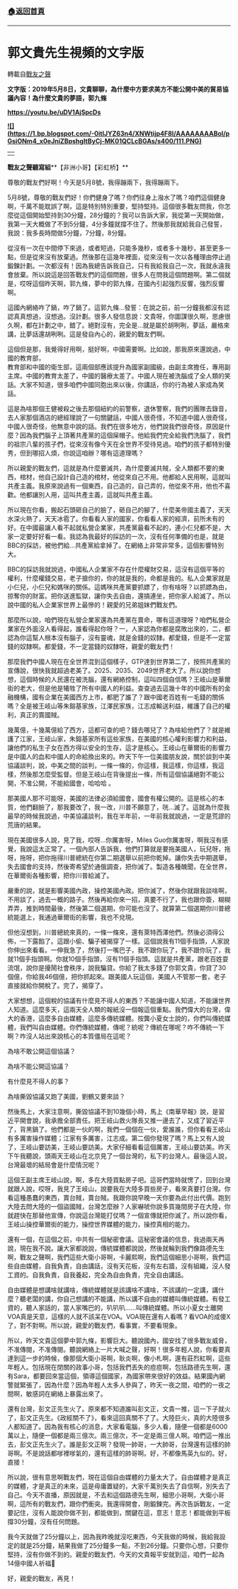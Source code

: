 ###  [:house:返回首頁](https://github.com/ourhimalayas/txt)
---
# 郭文貴先生視頻的文字版
轉載自[戰友之聲](http://littleantvoice.blogspot.com)

**文字版：****2019****年****5****月****8****日，文貴聊聊，為什麼中方要求美方不能公開中美的貿易協議內容！為什麼文貴的夢語，郭九條**


**https://youtu.be/uDV1AjSpcDs**

**[!\[\](https://1.bp.blogspot.com/-0itlJYZ63n4/XNWtijp4F8I/AAAAAAAABoI/pGsiONm4_x0eJniZBpshgItByCj-MK01QCLcBGAs/s400/111.PNG)](https://1.bp.blogspot.com/-0itlJYZ63n4/XNWtijp4F8I/AAAAAAAABoI/pGsiONm4_x0eJniZBpshgItByCj-MK01QCLcBGAs/s1600/111.PNG)**





|  |
| --- |
|  | <br> |





**戰友之聲聽寫組****【非洲小哥】【彩虹桥】**


尊敬的戰友們好啊！今天是5月8號，我得蹦兩下，我得蹦兩下。


5月8號，尊敬的戰友們好！你們健身了嗎？你們往身上潑水了嗎？咱們這個健身啊，千萬不能耽誤了啊，這是特別特別重要，堅持堅持。這個很多戰友問我，你怎麼從這個開始堅持到30分鐘，28分鐘的？我可以告訴大家，我從第一天開始做，我第一天大概做了不到5分鐘，4分多鐘就撐不住了。然後那我就給我自己發誓，我說：我多長時間做5分鐘，7分鐘，8分鐘。


從沒有一次在中間停下來過，或者短過，只能多幾秒，或者多十幾秒，甚至更多一點，但是從來沒有放棄過。然後那在這幾年裡面，從來沒有一次以各種理由停止過鍛鍊計劃。一次都沒有！因為我總告訴我自己，只有我給我自己一次，我就永遠我會放棄。所以說這是回答戰友們的這個問題，很多人在問我這個問題啊。第二個就是，哎呀這個昨天啊，郭九條，夢中的郭九條，在國內引起強烈反響，強烈反響啊。


這國內網絡咋了鍋，咋了鍋了。這郭九條...發誓：在說之前，前一分鐘我都沒有認認真真想過，沒想過。沒計劃。很多人發信息說：文貴呀，你圖謀很久啊，思慮很久啊，都在計劃之中，錯了。絕對沒有，完全是...就是屬於胡咧咧，夢話，嚴格來講，比夢話還胡咧咧。這是發自內心的，親愛的戰友們啊。


這個但是那，我覺得好用啊，挺好啊，中國需要啊。比如說，那我原來還說過，中國的教育部，<br>教育部和中國的衛生部，這兩個部應該提升為國家副國級，由副主席擔任，專用副主席。中國的教育太差了，中國的醫療太差了。中國人現在被洗腦成了全人類的笑話。大家不知道，很多咱們中國同胞出來以後，你講話，你的行為被人家成為笑話。


這是為啥那個王健被殺之後去那個紐約的前警察，退休警察，我們的團隊去錄音，去人家那個酒店的總經理說了一句關鍵話，中國人很奇怪，不知道中國人很奇怪，中國人很奇怪，他無意中說的話。我們在很多地方，他們說我們很奇怪，原因是什麼？因為我們腦子上頂著共產黨的這個屎帽子。他給我們完全給我們洗腦了，我們的祖宗八輩的孩子們，從來沒有像今天在全世界不受待見過。咱們的孩子都特別優秀，但到哪招人煩，你說這咱辦？哪有這道理嗎？


所以親愛的戰友們，這就是為什麼要滅共，為什麼要滅共賊，全人類都不要的東西，棺材，他自己設計自己造的棺材，他從來自己不用。他都給人民用啊，這就叫共產主義。我原來說過有一個東西，自己造的，自己弄的，他從來不用，他也不喜歡。他都讓別人用，這叫共產主義，這就叫共產主義。


所以現在你看，搬起石頭砸自己的臉了，砸自己的腳了，什麼美帝國主義了，天天水深火熱了，天天冰雹了。你看看人家的國家，你看看人家的經濟，前所未有的好。在中國最讓人看不起就私營企業家，共產黨最看不起的，連小仨兒都不是，大家一定要好好看一看。我認為我最好的採訪的一次，沒有任何準備的也是，就是BBC的採訪，被他們給...共產黨給拿掉了。在網絡上非常非常多，這個影響特別大。


BBC的採訪我就說過，中國私人企業家不存在什麼權財交易，這沒有這個平等的權利，什麼權錢交易，老子搶你的，你的就是我的，命都是我的。私人企業家就是小仨兒，小仨兒和媽咪的關係。這媽咪共產黨要抓嫖了，你有啥呀？以抓嫖為由，掠奪你的財富。把你送進監獄，讓你失去自由，還搞連坐，把你家人給滅了。所以說中國的私人企業家世界上最慘的！親愛的兄弟姐妹們戰友們。


那麼所以說，咱們現在私營企業家還為共產黨在賣命，哪有這道理呀？咱們私營企業家在外面沒人看得起，誰看得起你呀？一，人家認為你都是腐敗出來的，二，都認為你這幫人根本沒有腦子，沒有靈魂，就是金錢的奴隸。都愛錢，但是不一定當錢的奴隸啊。都愛錢，不一定當錢的奴隸呀，親愛的戰友們！


那麼我們中國人現在在全世界混到這個樣子，GTP達到世界第二了，按照共產黨的宣傳說，很快我就超過老美了。2025、2035、2049世界老大了。所以說你想想，這個時候的人民還在被洗腦，還有網絡控制，這叫四個自信嗎？王岐山是華爾街的老大，但是他是犧牲了所有中國人的利益。查查過去這幾十年的中國所有的金融機構，國有企業在美國西方上市，都肥了誰了？跟中國老百姓有一毛錢的關係嗎？全是被王岐山等朱鎔基家族，江澤民家族，江志成輸送利益，維護了自己的權利，真正的賣國賊。


幾萬億，十幾萬億給了西方，這都可查的吧？錢去哪兒了？為啥給他們了？就是維護了江家，王岐山家，朱鎔基家所有這些家族，在美國的核心權利影響力和利益，讓他們的私生子女在西方得以安全的生存，這才是核心。王岐山在華爾街的影響力是中國人的血和中國人的命給換出來的。昨天下午一位美國朋友說，關於談到中美協議談判，說，中美之間的談判，一條一條的，你這樣，我這樣，你這樣，我這樣，然後那怎麼受監督。但是王岐山在背後提出一條，所有這個協議絕對不能公開，不准公開，不能給國會，哈哈哈 。


那美國人那不可能呀，美國的法律必須給國會，國會有權公開的。這是核心的本質，他們翻臉了，那我要改了，我一改，川普不願意了，咣...滅了。這就為什麼我最早的時候我說過，中美協議談判，我在半年前，一年前我就說過，一定是荒謬的荒唐的結果。


現在美國很多人說，見了我，哎呀...你厲害呀，Miles Guo你厲害呀，啊我沒有感覺，我說這太正常了。一個內部人告訴我，他們打算就是要拖美國人，玩兒呀，拖呀，拖呀，把你拖得川普總統在你第二期選舉以前把你乾掉。讓你失去中期選舉，失去國會的支持，然後寄希望於通俄調查，把你滅了。製造各種醜聞，在全世界，在華爾街各種影響，把你川普給滅了。


嚴重的說，就是影響美國內政，操控美國內政。把你滅了，然後你就跟我談啥啊，不用談了，過去一概的路子。然後再給你來一招，真要不行了，我也跟你簽，糊糊弄弄，推到時間最後，然後第二個選期，你可能也沒了。就算第二個選期你川普總統能選上，我通過華爾街的影響，我也不兌現。


但他沒想到，川普總統來真的，一條一條來，還有萊特西澤他們。然後必須得公佈，一下露餡了。這跟小偷、騙子被揭穿了一樣。這個說我有11個手指頭，人家說你伸出來看看。一伸我急了，然後打一嘴巴子，我不跟你玩了，我不跟你玩了，我就11個手指頭啊。你就10個手指頭，沒有11個手指頭。這就是共產黨，跟老百姓耍流氓，說你是擾鬧社會秩序，說我騙貸。你給了我太多錢了你郭文貴，你貸了30個億，你給我46個億，把你抓起來。跟美國人玩這個，美國人不管那一套，老子直接就給你開稅了。完了，揭穿了。


大家想想，這個稅的協議有什麼見不得人的東西？不能讓中國人知道，不能讓世界人知道。這麼多天，這兩天全人類的報紙沒一個報這個重點。我們偉大的台灣，偉大的香港，這麼多自由媒體，這麼多傳統媒體。按龔小夏女士說的，你們叫傳統媒體，我們叫自由媒體。你們傳統媒體，傳呢？統呢？傳統在哪呢？咋不傳統一下啊？咋沒人站出來說核心的本質僵局在這呢？


為啥不敢公開這個協議？


為啥不能公開這協議？


有什麼見不得人的事？


為啥撕毀協議又跑了美國，劉鶴又要來談？


然後馬上，大家注意啊，撕毀協議不到10幾個小時，馬上《南華早報》說，是習近平開會說，我承擔全部責任。把王岐山救火隊長又推一邊去了，又成了習近平了，背黑鍋了。他們都是一伙的啊，我們一個個在一伙，愛誰誰，但你看看王岐山有多厲害操作媒體；江家有多厲害，江志成。第二個你發現了嗎？馬上又有人說了，王岐山要訪美，王岐山要訪美。大家仔細看看這個厲害，王岐山要訪美。昨天下午我聽說，頭兩天王岐山在北京見了一個台灣的，私下的台灣人。最後這人說，台灣最壞的結局會是什麼情況呢？


這個王副主席王岐山說，啊，多在大陸買點房子吧。這哥們當時就愣了，回到台灣就跟人說，哎呀，我見了王岐山，說要我在大陸多買些房子，看來真要打台灣。你看這種愚蠢的東西，賣台賊，賣台賊。我跟你說早晚一天你要為此付出代價。跑到大陸去問大陸的一個盜國賊，台灣怎麼辦？人家嚇唬你說多買幾間房子在大陸，你就趕快在那替他宣傳，你說這台灣能打仗嗎？一個宣傳就把你滅了。所以說你看，王岐山操控華爾街的能力，操控世界媒體的能力，操控真相的能力。


還有一個，在這個之前，中共有一個秘密會議。這秘密會議的信息，我過兩天再說，現在我不說。讓大家都說說，傳統媒體都說說，然後就輪到我們像路德先生啊，戰友之聲啊，我們這些大衛小哥啊，卡麗熙啊，我們這個細思小哥啊，我們這些自由媒體，自我負責，自由講話，沒有天花板，沒有左右牆，沒有組織，沒人發工資的。自我負責，自我養起，完全為自由負責，完全自由講話。


自由媒體是想講啥就講啥，傳統媒體就是該講啥不講啥，不該講的一定講，講什麼？聽老闆的講，你自己想講的不能講，所以講不自由的媒體叫傳統媒體。有發工資的，聽人家話的，當人家嘴巴的，叭叭叭……叫傳統媒體。所以小夏女士離開VOA真是天意，這樣的人就不該呆在VOA。VOA現在還有人看嗎？看VOA的成傻X了，對不對啊。所以說，親愛的戰友們，看事實，不要看現象。


所以，昨天文貴這個夢中郭九條，影響巨大。聽說國內，國安找了很多戰友威脅，不准傳閱，不准傳閱。聽說網絡上一片大喊之聲，好啊！很多年輕人說，你看要真達到這一步的時候，像那個大衛小哥啊，耿炎啊，像小札啊，還有莊烈紅啊，這些年輕人。包括現在閉關的政事小哥，包括我們丟失的痘痘啊，包括路德先生啊，還有Sara，都要回來當這個，領導這個國家，為國家帶來很好的效益。結果國內網警就緊張了，因為什麼？因為年輕人太多人參與了，昨天一夜之間，咱們的一夜之間啊，敏感詞在網絡上暴露出來了。


還有台灣，彭文正先生火了。原來都不知道誰叫彭文正，文貴一推，這一下子就火了，彭文正先生。《政經關不了》，看來這回真關不了了。大陸巨火，真的大陸很多人都知道了。因為我有核心的消息，大家看電腦，多少人看，隨便一個都是6000萬以上，隨便一個都是兩三億次。兩三億次，不一定是兩三億人啊。咱們這一推出去，彭文正先生火了。誰是彭文正啊？發現一帥哥，一大帥哥，台灣還有這樣的帥哥啊。不是說話都嗲裡嗲氣的，還有這樣的帥哥啊。好，不都像馬英九似的。好，直接！


所以說，很有意思啊戰友們，現在這個自由媒體的力量太大了。自由媒體才是真正的媒體，才是真正的未來，這是毋庸置疑的，大家千萬別失去了自信啊，別失去了自己。今天不直播，原因就是，不去和這個路德先生啊，細思小哥啊，大衛小哥啊，這所有的戰友們，跟你們衝突。我還得開會，剛鍛鍊完。再次告訴戰友，一定要記住，沒有人能說你做不到，都能做到，關鍵在這，意志！意志！都能做到平板撐30分鐘，沒有任何問題。


我今天就做了25分鐘以上，因為我昨晚就沒吃東西，今天我做的時候，我給我設定的就是25分鐘，結果我做了25分鐘多一點，不到26分鐘。只要你心想，只要你堅持，沒有你做不到的。親愛的戰友們，今天的文貴報平安就到這，咱們一起為14億中國人祈福🙏


好，親愛的戰友，再見！